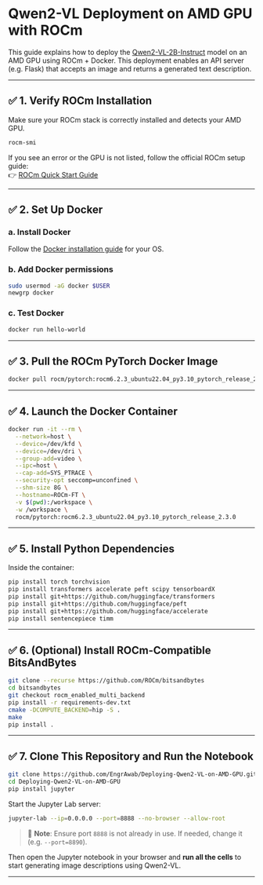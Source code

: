 # Qwen2-VL Deployment on AMD GPU with ROCm

This guide explains how to deploy the [Qwen2-VL-2B-Instruct](https://huggingface.co/Qwen/Qwen2-VL-2B-Instruct) model on an AMD GPU using ROCm + Docker. This deployment enables an API server (e.g. Flask) that accepts an image and returns a generated text description.

---

## ✅ 1. Verify ROCm Installation

Make sure your ROCm stack is correctly installed and detects your AMD GPU.

```bash  
rocm-smi  
```

If you see an error or the GPU is not listed, follow the official ROCm setup guide:  
👉 [ROCm Quick Start Guide](https://rocm.docs.amd.com/projects/install-on-linux/en/latest/install/quick-start.html)

---

## ✅ 2. Set Up Docker

### a. Install Docker  
Follow the [Docker installation guide](https://docs.docker.com/get-docker/) for your OS.

### b. Add Docker permissions

```bash  
sudo usermod -aG docker $USER  
newgrp docker  
```

### c. Test Docker

```bash  
docker run hello-world  
```

---

## ✅ 3. Pull the ROCm PyTorch Docker Image

```bash  
docker pull rocm/pytorch:rocm6.2.3_ubuntu22.04_py3.10_pytorch_release_2.3.0  
```

---

## ✅ 4. Launch the Docker Container

```bash  
docker run -it --rm \
  --network=host \
  --device=/dev/kfd \
  --device=/dev/dri \
  --group-add=video \
  --ipc=host \
  --cap-add=SYS_PTRACE \
  --security-opt seccomp=unconfined \
  --shm-size 8G \
  --hostname=ROCm-FT \
  -v $(pwd):/workspace \
  -w /workspace \
  rocm/pytorch:rocm6.2.3_ubuntu22.04_py3.10_pytorch_release_2.3.0  
```

---

## ✅ 5. Install Python Dependencies

Inside the container:

```bash  
pip install torch torchvision  
pip install transformers accelerate peft scipy tensorboardX  
pip install git+https://github.com/huggingface/transformers  
pip install git+https://github.com/huggingface/peft  
pip install git+https://github.com/huggingface/accelerate  
pip install sentencepiece timm  
```

---

## ✅ 6. (Optional) Install ROCm-Compatible BitsAndBytes

```bash  
git clone --recurse https://github.com/ROCm/bitsandbytes  
cd bitsandbytes  
git checkout rocm_enabled_multi_backend  
pip install -r requirements-dev.txt  
cmake -DCOMPUTE_BACKEND=hip -S .  
make  
pip install .  
```

---
## ✅ 7. Clone This Repository and Run the Notebook

```bash  
git clone https://github.com/EngrAwab/Deploying-Qwen2-VL-on-AMD-GPU.git
cd Deploying-Qwen2-VL-on-AMD-GPU   
pip install jupyter  
```

Start the Jupyter Lab server:

```bash  
jupyter-lab --ip=0.0.0.0 --port=8888 --no-browser --allow-root  
```

> 📌 **Note**: Ensure port `8888` is not already in use. If needed, change it (e.g. `--port=8890`).

Then open the Jupyter notebook in your browser and **run all the cells** to start generating image descriptions using Qwen2-VL.

---

